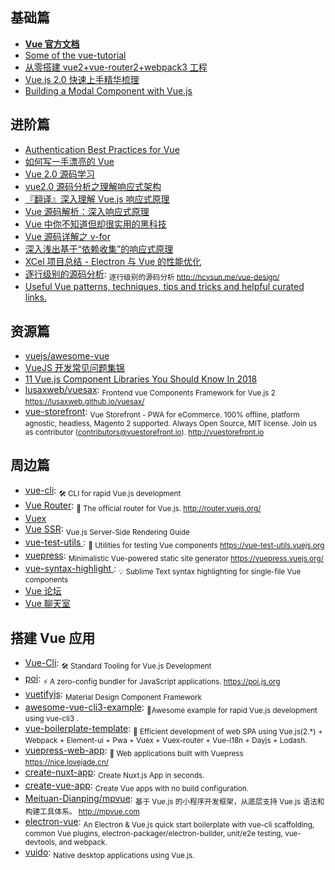 ## 基础篇

* [**Vue 官方文档**](https://vuefe.cn/)
* [Some of the vue-tutorial](https://github.com/Wscats/vue-tutorial)
* [从零搭建 vue2+vue-router2+webpack3 工程](http://www.qinshenxue.com/article/20161118151423.html)
* [Vue.js 2.0 快速上手精华梳理](https://juejin.im/post/59aa1248518825392656a86a)
* [Building a Modal Component with Vue.js](https://alligator.io/vuejs/vue-modal-component/)

## 进阶篇

* [Authentication Best Practices for Vue](https://blog.sqreen.io/authentication-best-practices-vue/)
* [如何写一手漂亮的 Vue](http://jeffjade.com/2017/03/11/120-how-to-write-vue-better/?me)
* [Vue 2.0 源码学习](https://segmentfault.com/a/1190000007484936)
* [vue2.0 源码分析之理解响应式架构](https://segmentfault.com/a/1190000007334535)
* [『翻译』深入理解 Vue.js 响应式原理](https://juejin.im/post/59a7b01f6fb9a0249975d39f)
* [Vue 源码解析：深入响应式原理](https://juejin.im/entry/5834992667f356006c395b31)
* [Vue 中你不知道但却很实用的黑科技](https://juejin.im/post/5843dcad128fe100577876e1)
* [Vue 源码详解之 v-for](https://chuckliu.me/#!/posts/58c650a0b5187d2fb51c04fa)
* [深入浅出基于“依赖收集”的响应式原理](https://segmentfault.com/a/1190000011153487)
* [XCel 项目总结 - Electron 与 Vue 的性能优化](https://aotu.io/notes/2016/11/15/xcel/index.html)
* [逐行级别的源码分析](https://github.com/HcySunYang/vue-design): <sub>逐行级别的源码分析 http://hcysun.me/vue-design/</sub>
* [Useful Vue patterns, techniques, tips and tricks and helpful curated links.
](https://github.com/learn-vuejs/vue-patterns)

## 资源篇

* [vuejs/awesome-vue](https://github.com/vuejs/awesome-vue)
* [VueJS 开发常见问题集锦](https://blog.beard.ink/JavaScript/VueJS-开发常见问题集锦/)
* [11 Vue.js Component Libraries You Should Know In 2018](https://blog.bitsrc.io/11-vue-js-component-libraries-you-should-know-in-2018-3d35ad0ae37f)
* [lusaxweb/vuesax](https://github.com/lusaxweb/vuesax): <sub>Frontend vue Components Framework for Vue.js 2 https://lusaxweb.github.io/vuesax/</sub>
* [vue-storefront](https://github.com/DivanteLtd/vue-storefront): <sub>Vue Storefront - PWA for eCommerce. 100% offline, platform agnostic, headless, Magento 2 supported. Always Open Source, MIT license. Join us as contributor (contributors@vuestorefront.io). http://vuestorefront.io</sub>

## 周边篇

* [vue-cli](https://github.com/vuejs/vue-cli): <sub>🛠️ CLI for rapid Vue.js development</sub>
* [Vue Router](https://router.vuejs.org/): <sub>🚦 The official router for Vue.js. http://router.vuejs.org/</sub>
* [Vuex](https://vuex.vuejs.org/)
* [Vue SSR](https://ssr.vuejs.org/): <sub>Vue.js Server-Side Rendering Guide</sub>
* [vue-test-utils ](https://github.com/vuejs/vue-test-utils): <sub>🔬 Utilities for testing Vue components https://vue-test-utils.vuejs.org</sub>
* [vuepress](https://github.com/vuejs/vuepress): <sub>Minimalistic Vue-powered static site generator https://vuepress.vuejs.org/</sub>
* [vue-syntax-highlight ](https://github.com/vuejs/vue-syntax-highlight): <sub>💡 Sublime Text syntax highlighting for single-file Vue components</sub>
* [Vue 论坛](http://forum.vuejs.org)
* [Vue 聊天室](https://gitter.im/vuejs/vue)

## 搭建 Vue 应用

* [Vue-Cli](https://github.com/vuejs/vue-cli): <sub>🛠️ Standard Tooling for Vue.js Development</sub>
* [poi](https://github.com/egoist/poi): <sub>⚡️ A zero-config bundler for JavaScript applications. https://poi.js.org</sub>
* [vuetifyjs](https://vuetifyjs.com/): <sub>Material Design Component Framework</sub>
* [awesome-vue-cli3-example](https://github.com/nicejade/awesome-vue-cli3-example): <sub>🍑Awesome example for rapid Vue.js development using vue-cli3 .</sub>
* [vue-boilerplate-template](https://github.com/nicejade/vue-boilerplate-template): <sub>🍎 Efficient development of web SPA using Vue.js(2.*) + Webpack + Element-ui + Pwa + Vuex + Vuex-router + Vue-i18n + Dayjs + Lodash.</sub>
* [vuepress-web-app](https://github.com/nicejade/vuepress-web-app): <sub>📝 Web applications built with Vuepress https://nice.lovejade.cn/</sub>
* [create-nuxt-app](https://github.com/nuxt-community/create-nuxt-app): <sub>Create Nuxt.js App in seconds.</sub>
* [create-vue-app](https://github.com/vue-land/create-vue-app): <sub>Create Vue apps with no build configuration.</sub>
* [Meituan-Dianping/mpvue](https://github.com/Meituan-Dianping/mpvue): <sub>基于 Vue.js 的小程序开发框架，从底层支持 Vue.js 语法和构建工具体系。 http://mpvue.com</sub>
* [electron-vue](https://github.com/SimulatedGREG/electron-vue): <sub>An Electron & Vue.js quick start boilerplate with vue-cli scaffolding, common Vue plugins, electron-packager/electron-builder, unit/e2e testing, vue-devtools, and webpack. </sub>
* [vuido](https://github.com/mimecorg/vuido): <sub>Native desktop applications using Vue.js.</sub>
